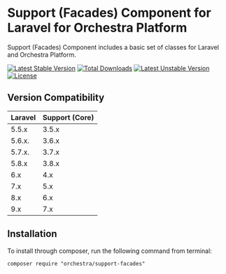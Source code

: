 Support (Facades) Component for Laravel for Orchestra Platform
==============

Support (Facades) Component includes a basic set of classes for Laravel and Orchestra Platform.

[![Latest Stable Version](https://poser.pugx.org/orchestra/support-facades/version)](https://packagist.org/packages/orchestra/support-facades)
[![Total Downloads](https://poser.pugx.org/orchestra/support-facades/downloads)](https://packagist.org/packages/orchestra/support-facades)
[![Latest Unstable Version](https://poser.pugx.org/orchestra/support-facades/v/unstable)](//packagist.org/packages/orchestra/support-facades)
[![License](https://poser.pugx.org/orchestra/support-facades/license)](https://packagist.org/packages/orchestra/support-facades)

## Version Compatibility

Laravel    | Support (Core)
:----------|:----------
 5.5.x     | 3.5.x
 5.6.x.    | 3.6.x
 5.7.x.    | 3.7.x
 5.8.x     | 3.8.x
 6.x       | 4.x
 7.x       | 5.x
 8.x       | 6.x
 9.x       | 7.x

## Installation

To install through composer, run the following command from terminal:

    composer require "orchestra/support-facades"
